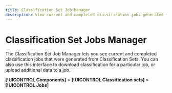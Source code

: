 ```yaml
---
title: Classification Set Job Manager
description: View current and completed classification jobs generated from Classification Sets.
---
```


# Classification Set Jobs Manager

The Classification Set Job Manager lets you see current and completed classification jobs that were generated from Classification Sets. You can also use this interface to download classification for a particular job, or upload additional data to a job.

**[!UICONTROL Components]** > **[!UICONTROL Classification sets]** > **[!UICONTROL Jobs]**

